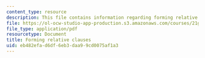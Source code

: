 ```yaml
---
content_type: resource
description: This file contains information regarding forming relative clauses.
file: https://ol-ocw-studio-app-production.s3.amazonaws.com/courses/21g-228-advanced-workshop-in-writing-for-social-sciences-and-architecture-els-spring-2007/eb482efad6df6eb3daa99cd0075af1a3_MIT21G.228S07_adj_clauses.pdf
file_type: application/pdf
resourcetype: Document
title: Forming relative clauses
uid: eb482efa-d6df-6eb3-daa9-9cd0075af1a3
---
```

